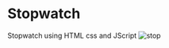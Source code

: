 # Stopwatch
 Stopwatch using HTML css and JScript
![stop](https://github.com/indu-shekhar-yadav/Stopwatch/assets/100277194/b0b0b1c4-6886-4f83-996b-e7af0bc0ec63)
